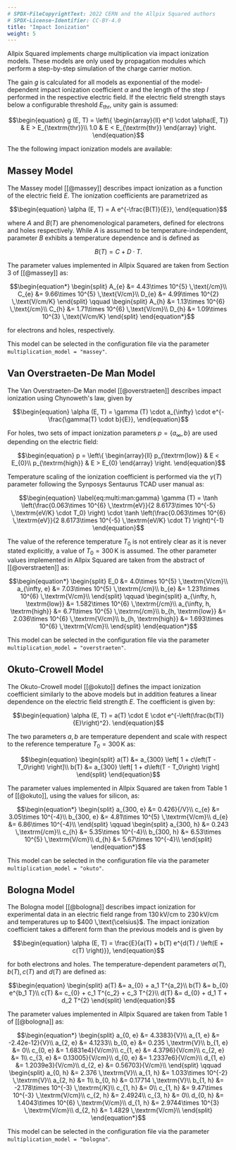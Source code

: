 ```yaml
---
# SPDX-FileCopyrightText: 2022 CERN and the Allpix Squared authors
# SPDX-License-Identifier: CC-BY-4.0
title: "Impact Ionization"
weight: 5
---
```


Allpix Squared implements charge multiplication via impact ionization models. These models are only used by propagation
modules which perform a step-by-step simulation of the charge carrier motion.

The gain $g$ is calculated for all models as exponential of the model-dependent impact ionization coefficient $`\alpha`$ and
the length of the step $l$ performed in the respective electric field. If the electric field strength stays below a
configurable threshold $`E_{\textrm{thr}}`$, unity gain is assumed:

```math
\begin{equation}
    g (E, T) = \left\{
    \begin{array}{ll}
        e^{l \cdot \alpha(E, T)} & E > E_{\textrm{thr}}\\
        1.0 & E < E_{\textrm{thr}}
    \end{array}
    \right.
\end{equation}
```

The the following impact ionization models are available:

## Massey Model

The Massey model \[[@massey]\] describes impact ionization as a function of the electric field $E$.
The ionization coefficients are parametrized as

```math
\begin{equation}
    \alpha (E, T) = A e^{-\frac{B(T)}{E}},
\end{equation}
```

where $`A`$ and $`B(T)`$ are phenomenological parameters, defined for electrons and holes respectively.
While $`A`$ is assumed to be temperature-independent, parameter $`B`$ exhibits a temperature dependence and is defined as

```math
\begin{equation}
    B(T) = C + D \cdot T.
\end{equation}
```

The parameter values implemented in Allpix Squared are taken from Section 3 of \[[@massey]\] as:

```math
\begin{equation*}
    \begin{split}
        A_{e} &= 4.43\times 10^{5} \,\text{/cm}\\
        C_{e} &= 9.66\times 10^{5} \,\text{V/cm}\\
        D_{e} &= 4.99\times 10^{2} \,\text{V/cm/K}
    \end{split}
    \qquad
    \begin{split}
        A_{h} &= 1.13\times 10^{6} \,\text{/cm}\\
        C_{h} &= 1.71\times 10^{6} \,\text{V/cm}\\
        D_{h} &= 1.09\times 10^{3} \,\text{V/cm/K}
    \end{split}
\end{equation*}
```

for electrons and holes, respectively.

This model can be selected in the configuration file via the parameter `multiplication_model = "massey"`.


## Van Overstraeten-De Man Model

The Van Overstraeten-De Man model \[[@overstraeten]\] describes impact ionization using Chynoweth's law, given by

```math
\begin{equation}
    \alpha (E, T) = \gamma (T) \cdot a_{\infty} \cdot e^{-\frac{\gamma(T) \cdot b}{E}},
\end{equation}
```

For holes, two sets of impact ionization parameters $`p = \left\{ a_{\infty}, b \right\}`$ are used depending on the electric field:

```math
\begin{equation}
    p = \left\{
    \begin{array}{ll}
        p_{\textrm{low}} & E < E_{0}\\
        p_{\textrm{high}} & E > E_{0}
    \end{array}
    \right.
\end{equation}
```

Temperature scaling of the ionization coefficient is performed  via the $`\gamma(T)`$ parameter following the Synposys
Sentaurus TCAD user manual as:

```math
\begin{equation}
    \label{eq:multi:man:gamma}
    \gamma (T) = \tanh \left(\frac{0.063\times 10^{6} \,\textrm{eV}}{2 8.6173\times 10^{-5} \,\textrm{eV/K} \cdot T_0} \right) \cdot \tanh \left(\frac{0.063\times 10^{6} \,\textrm{eV}}{2 8.6173\times 10^{-5} \,\textrm{eV/K} \cdot T} \right)^{-1}
\end{equation}
```

The value of the reference temperature $T_0$ is not entirely clear as it is never stated explicitly, a value of
$`T_0 = 300 \,\text{K}`$ is assumed. The other parameter values implemented in Allpix Squared are taken from the abstract
of \[[@overstraeten]\] as:

```math
\begin{equation*}
    \begin{split}
        E_0 &= 4.0\times 10^{5} \,\textrm{V/cm}\\
        a_{\infty, e} &= 7.03\times 10^{5} \,\textrm{/cm}\\
        b_{e} &= 1.231\times 10^{6} \,\textrm{V/cm}\\
    \end{split}
    \qquad
    \begin{split}
        a_{\infty, h, \textrm{low}} &= 1.582\times 10^{6} \,\textrm{/cm}\\
        a_{\infty, h, \textrm{high}} &= 6.71\times 10^{5} \,\textrm{/cm}\\
        b_{h, \textrm{low}} &= 2.036\times 10^{6} \,\textrm{V/cm}\\
        b_{h, \textrm{high}} &= 1.693\times 10^{6} \,\textrm{V/cm}\\
    \end{split}
\end{equation*}
```

This model can be selected in the configuration file via the parameter `multiplication_model = "overstraeten"`.

## Okuto-Crowell Model

The Okuto-Crowell model \[[@okuto]\] defines the impact ionization coefficient similarly to the above models but in addition
features a linear dependence on the electric field strength $`E`$. The coefficient is given by:

```math
\begin{equation}
    \alpha (E, T) = a(T) \cdot E \cdot e^{-\left(\frac{b(T)}{E}\right)^2}.
\end{equation}
```

The two parameters $a, b$ are temperature dependent and scale with respect to the reference temperature
$`T_0 = 300 \,\text{K}`$ as:

```math
\begin{equation}
    \begin{split}
        a(T) &= a_{300} \left[ 1 + c\left(T - T_0\right) \right]\\
        b(T) &= a_{300} \left[ 1 + d\left(T - T_0\right) \right]
    \end{split}
\end{equation}
```

The parameter values implemented in Allpix Squared are taken from Table 1 of \[[@okuto]\], using the values for silicon, as:

```math
\begin{equation*}
    \begin{split}
        a_{300, e} &= 0.426}{/V}\\
        c_{e} &= 3.05\times 10^{-4}\\
        b_{300, e} &= 4.81\times 10^{5} \,\textrm{V/cm}\\
        d_{e} &= 6.86\times 10^{-4}\\
    \end{split}
    \qquad
    \begin{split}
        a_{300, h} &= 0.243 \,\textrm{/cm}\\
        c_{h} &= 5.35\times 10^{-4}\\
        b_{300, h} &= 6.53\times 10^{5} \,\textrm{V/cm}\\
        d_{h} &= 5.67\times 10^{-4}\\
    \end{split}
\end{equation*}
```

This model can be selected in the configuration file via the parameter `multiplication_model = "okuto"`.

## Bologna Model

The Bologna model \[[@bologna]\] describes impact ionization for experimental data in an electric field range from
$`130 \,\text{kV/cm}`$ to $`230 \,\text{kV/cm}`$ and temperatures up to $`400 \,\text{\celsius}`$. The impact ionization
coefficient takes a different form than the previous models and is given by

```math
\begin{equation}
    \alpha (E, T) = \frac{E}{a(T) + b(T) e^{d(T) / \left(E + c(T) \right)}},
\end{equation}
```

for both electrons and holes.
The temperature-dependent parameters $`a(T), b(T), c(T)`$ and $`d(T)`$ are defined as:

```math
\begin{equation}
    \begin{split}
        a(T) &= a_{0} + a_1 T^{a_2}\\
        b(T) &= b_{0} e^{b_1 T}\\
        c(T) &= c_{0} + c_1 T^{c_2} + c_3 T^{2}\\
        d(T) &= d_{0} + d_1 T + d_2 T^{2}
    \end{split}
\end{equation}
```

The parameter values implemented in Allpix Squared are taken from Table 1 of \[[@bologna]\] as:

```math
\begin{equation*}
    \begin{split}
        a_{0, e} &= 4.3383}{V}\\
        a_{1, e} &= -2.42e-12}{V}\\
        a_{2, e} &= 4.1233\\
        b_{0, e} &= 0.235 \,\textrm{V}\\
        b_{1, e} &= 0\\
        c_{0, e} &= 1.6831e4}{V/cm}\\
        c_{1, e} &= 4.3796}{V/cm}\\
        c_{2, e} &= 1\\
        c_{3, e} &= 0.13005}{V/cm}\\
        d_{0, e} &= 1.2337e6}{V/cm}\\
        d_{1, e} &= 1.2039e3}{V/cm}\\
        d_{2, e} &= 0.56703}{V/cm}\\
    \end{split}
    \qquad
    \begin{split}
        a_{0, h} &= 2.376 \,\textrm{V}\\
        a_{1, h} &= 1.033\times 10^{-2} \,\textrm{V}\\
        a_{2, h} &= 1\\
        b_{0, h} &= 0.17714 \,\textrm{V}\\
        b_{1, h} &= -2.178\times 10^{-3} \,\textrm{/K}\\
        c_{1, h} &= 0\\
        c_{1, h} &= 9.47\times 10^{-3} \,\textrm{V/cm}\\
        c_{2, h} &= 2.4924\\
        c_{3, h} &= 0\\
        d_{0, h} &= 1.4043\times 10^{6} \,\textrm{V/cm}\\
        d_{1, h} &= 2.9744\times 10^{3} \,\textrm{V/cm}\\
        d_{2, h} &= 1.4829 \,\textrm{V/cm}\\
    \end{split}
\end{equation*}
```

This model can be selected in the configuration file via the parameter `multiplication_model = "bologna"`.
